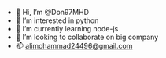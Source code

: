 - 👋 Hi, I’m @Don97MHD
- 👀 I’m interested in python
- 🌱 I’m currently learning node-js
- 💞️ I’m looking to collaborate on big company
- 📫 alimohammad24496@gmail.com

<!---
Don97MHD/Don97MHD is a ✨ special ✨ repository because its `README.md` (this file) appears on your GitHub profile.
You can click the Preview link to take a look at your changes.
--->
